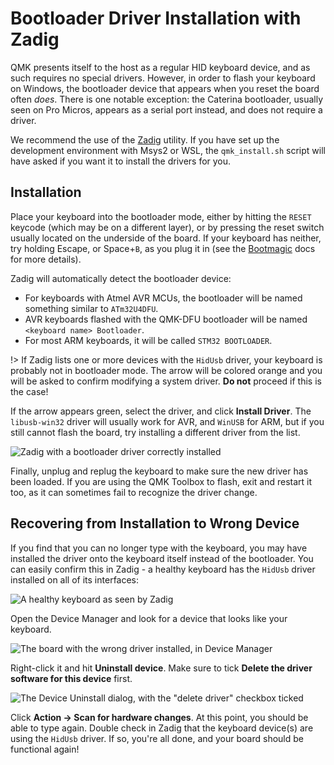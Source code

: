 # Bootloader Driver Installation with Zadig

QMK presents itself to the host as a regular HID keyboard device, and as such requires no special drivers. However, in order to flash your keyboard on Windows, the bootloader device that appears when you reset the board often *does*. There is one notable exception: the Caterina bootloader, usually seen on Pro Micros, appears as a serial port instead, and does not require a driver.

We recommend the use of the [Zadig](https://zadig.akeo.ie/) utility. If you have set up the development environment with Msys2 or WSL, the `qmk_install.sh` script will have asked if you want it to install the drivers for you.

## Installation

Place your keyboard into the bootloader mode, either by hitting the `RESET` keycode (which may be on a different layer), or by pressing the reset switch usually located on the underside of the board. If your keyboard has neither, try holding Escape, or Space+`B`, as you plug it in (see the [Bootmagic](feature_bootmagic.md) docs for more details).

Zadig will automatically detect the bootloader device:
 - For keyboards with Atmel AVR MCUs, the bootloader will be named something similar to `ATm32U4DFU`.
 - AVR keyboards flashed with the QMK-DFU bootloader will be named `<keyboard name> Bootloader`.
 - For most ARM keyboards, it will be called `STM32 BOOTLOADER`.

!> If Zadig lists one or more devices with the `HidUsb` driver, your keyboard is probably not in bootloader mode. The arrow will be colored orange and you will be asked to confirm modifying a system driver. **Do not** proceed if this is the case!

If the arrow appears green, select the driver, and click **Install Driver**. The `libusb-win32` driver will usually work for AVR, and `WinUSB` for ARM, but if you still cannot flash the board, try installing a different driver from the list.

![Zadig with a bootloader driver correctly installed](https://i.imgur.com/b8VgXzx.png)

Finally, unplug and replug the keyboard to make sure the new driver has been loaded. If you are using the QMK Toolbox to flash, exit and restart it too, as it can sometimes fail to recognize the driver change.

## Recovering from Installation to Wrong Device

If you find that you can no longer type with the keyboard, you may have installed the driver onto the keyboard itself instead of the bootloader. You can easily confirm this in Zadig - a healthy keyboard has the `HidUsb` driver installed on all of its interfaces:

![A healthy keyboard as seen by Zadig](https://i.imgur.com/Hx0E5kC.png)

Open the Device Manager and look for a device that looks like your keyboard.

![The board with the wrong driver installed, in Device Manager](https://i.imgur.com/L3wvX8f.png)

Right-click it and hit **Uninstall device**. Make sure to tick **Delete the driver software for this device** first.

![The Device Uninstall dialog, with the "delete driver" checkbox ticked](https://i.imgur.com/aEs2RuA.png)

Click **Action -> Scan for hardware changes**. At this point, you should be able to type again. Double check in Zadig that the keyboard device(s) are using the `HidUsb` driver. If so, you're all done, and your board should be functional again!
